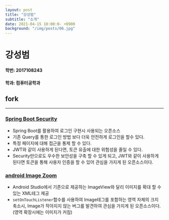 ```yaml
---
layout: post
title: "강성범"
subtitle: "소개"
date: 2021-04-15 10:00:0- +0900
background: "/img/posts/06.jpg"
---
```


# 강성범

#### 학번: 2017108243

#### 학과: 컴퓨터공학과

## fork

---

### [Spring Boot Security](https://github.com/kang-seongbeom/spring-security)

- Spring Boot를 활용하여 로그인 구현시 사용되는 오픈소스
- 기존 Query를 통한 로그인 방법 보다 더욱 안전하게 로그인을 할수 있다.
- 특정 페이지에 대해 접근을 통제 할 수 있다.
- JWT와 같이 사용하게 된다면, 토큰 유출에 대한 위험성을 줄일 수 있다.
- Security만으로도 우수한 보안성을 구축 할 수 있게 되고, JWT와 같이 사용하게 된다면 토큰을 통해 사용자 인증을 할 수 있어 관심을 가지게 된 오픈소스이다.

### [android Image Zoom](https://github.com/kang-seongbeom/spring-security)

- Android Studio에서 기존으로 제공하는 ImageView와 달리 이미지를 확대 할 수 있는 XML테그 제공
- `setOnTouchListener`함수를 사용하여 Image테그를 포함하는 영역 자체의 크지 축소시, Image가 작아지지 않는 버그를 발견하여 관심을 가지게 된 오픈소스이다.(영역 확장시에는 이미지가 커짐)

